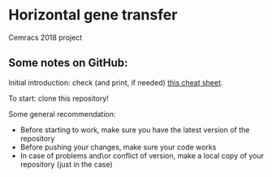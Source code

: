 # Horizontal gene transfer
Cemracs 2018 project

## Some notes on GitHub:

Initial introduction: check (and print, if needed) [this cheat sheet](https://education.github.com/git-cheat-sheet-education.pdf). 

To start: clone this repository! 

Some general recommendation:
* Before starting to work, make sure you have the latest version of the repository
* Before pushing your changes, make sure your code works
* In case of problems and\or conflict of version, make a local copy of your repository (just in the case)
